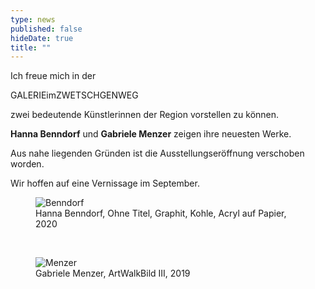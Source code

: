 ```yaml
---
type: news
published: false
hideDate: true
title: ""
---
```


Ich freue mich in der 

GALERIEimZWETSCHGENWEG 

zwei bedeutende Künstlerinnen der Region vorstellen zu können.

**Hanna Benndorf** und **Gabriele Menzer** zeigen ihre neuesten Werke.


Aus nahe liegenden Gründen ist die Ausstellungseröffnung verschoben worden.


Wir hoffen auf eine Vernissage im September.
<br>
<figure>
    <img src="{{ site.baseurl }}images/Hanna Benndorf, Ohne Titel, Graphit, Kohle, Acryl auf Papier, 2020.jpg" alt="Benndorf" itemprop="image"/>
	<figcaption>Hanna Benndorf, Ohne Titel, Graphit, Kohle, Acryl auf Papier, 2020</figcaption>
</figure><br>
<figure>
    <img src="{{ site.baseurl }}images/Gabriele Menzer, ArtWalkBild III, 2019.jpg" alt="Menzer" itemprop="image"/>
	<figcaption>Gabriele Menzer, ArtWalkBild III, 2019</figcaption>
</figure>

